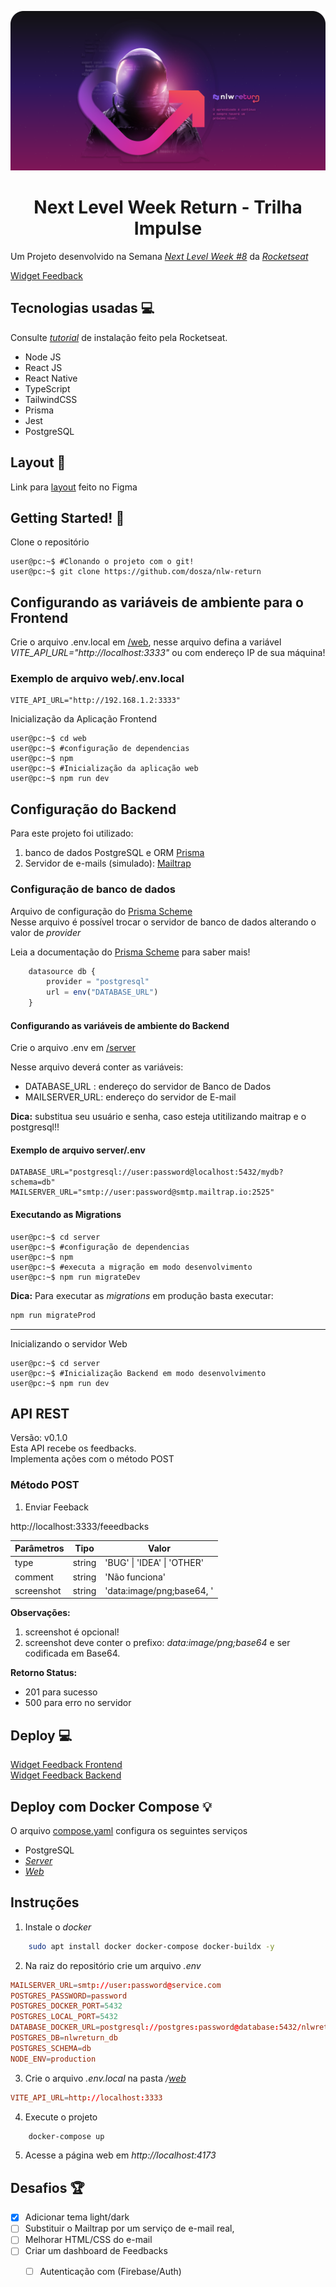 <p align="center">
    <img src="https://raw.githubusercontent.com/dosza/nlw-return/main/screenshots/nlw-logo.svg">
</p>


<h1 align="center">Next Level Week Return - Trilha Impulse</h1>


Um Projeto desenvolvido na Semana *[Next Level Week \#8](https://nextlevelweek.com)* da *[Rocketseat](https://rocketseat.com.br/)*

[Widget Feedback](https://efficient-sloth-d85.notion.site/Impulse-58f2daadb8e1433894420cbc57571087)

Tecnologias usadas 💻️
---
Consulte  *[tutorial](https://efficient-sloth-d85.notion.site/Instalando-o-Node-js-f00c900c9c584026ba153dbe67dd2c50)* de instalação feito pela Rocketseat.
+ Node JS
+ React JS
+ React Native
+ TypeScript
+ TailwindCSS
+ Prisma
+ Jest
+ PostgreSQL 

Layout 📌️
---
Link para [layout](https://www.figma.com/community/file/1102912516166573468/Feedback-Widget) feito no Figma<br/>

Getting Started! 🚀️
---
Clone o repositório
```console
user@pc:~$ #Clonando o projeto com o git!
user@pc:~$ git clone https://github.com/dosza/nlw-return
```


## Configurando as variáveis de ambiente para o Frontend ##

Crie o arquivo .env.local  em [/web](web), nesse arquivo defina a variável *VITE_API_URL="http://localhost:3333"* ou com endereço IP de sua máquina!

### Exemplo de arquivo web/.env.local ###

```env
VITE_API_URL="http://192.168.1.2:3333"
```

Inicialização da Aplicação Frontend
```console
user@pc:~$ cd web
user@pc:~$ #configuração de dependencias
user@pc:~$ npm
user@pc:~$ #Inicialização da aplicação web
user@pc:~$ npm run dev
```

Configuração do Backend
---

Para este projeto foi utilizado:
1.	banco de dados PostgreSQL e ORM [Prisma](https://www.prisma.io/)
2.	Servidor de e-mails (simulado): [Mailtrap](https://mailtrap.io)



### Configuração de banco de dados ###

Arquivo de configuração do [Prisma Scheme](/server/prisma/schema.prisma)<br/>
Nesse arquivo é possível trocar o servidor de banco de dados alterando  o valor de *provider*

Leia a documentação do [Prisma Scheme](https://pris.ly/d/prisma-schema) para saber mais!


```javascript
	datasource db {
		provider = "postgresql"
		url = env("DATABASE_URL")
	}
````

#### Configurando as variáveis de ambiente do Backend ####
Crie o arquivo .env em [/server](server)

Nesse arquivo deverá conter as variáveis:
+	DATABASE_URL : endereço do servidor de Banco de Dados
+	MAILSERVER_URL: endereço do servidor de E-mail

**Dica:** substitua seu usuário e senha, caso esteja utitilizando maitrap e o postgresql!!

#### Exemplo de arquivo server/.env ####

```env
DATABASE_URL="postgresql://user:password@localhost:5432/mydb?schema=db"
MAILSERVER_URL="smtp://user:password@smtp.mailtrap.io:2525"

```

#### Executando as Migrations ####
```console
user@pc:~$ cd server
user@pc:~$ #configuração de dependencias
user@pc:~$ npm
user@pc:~$ #executa a migração em modo desenvolvimento
user@pc:~$ npm run migrateDev
```
**Dica:** Para executar as *migrations* em produção basta executar:
 ```bash
npm run migrateProd
```
---
Inicializando o servidor Web
```console
user@pc:~$ cd server
user@pc:~$ #Inicialização Backend em modo desenvolvimento
user@pc:~$ npm run dev
```


## API REST ##
Versão: v0.1.0<br/>
Esta API recebe os feedbacks.<br/>Implementa ações com o método POST

### Método POST ###
1.  Enviar Feeback

http://localhost:3333/feeedbacks


Parâmetros | Tipo| Valor
-----------|-----------|-----------
type 		        | string  | 'BUG' \| 'IDEA' \| 'OTHER'
comment              | string  | 'Não funciona'
screenshot        | string  | 'data:image/png;base64, '



**Observações:** 
1. 	screenshot é opcional!
2.	screenshot deve conter o prefixo: *data:image/png;base64* e ser codificada em Base64.


**Retorno Status:**

+	201 para sucesso
+	500 para erro no servidor

Deploy 💻️
---
[Widget Feedback Frontend](https://nlw-return-dosza.vercel.app)<br/>
[Widget Feedback Backend](https://nlw-return-production-ca43.up.railway.app)

Deploy com Docker Compose 💡️
---
O arquivo [compose.yaml](/compose.yaml) configura os seguintes serviços

+	PostgreSQL
+	*[Server](/server)*
+	*[Web](/web)*


## Instruções ##
1. Instale  o *docker*

```bash
	sudo apt install docker docker-compose docker-buildx -y
```
2. Na raiz do repositório crie um arquivo *.env*

```conf
MAILSERVER_URL=smtp://user:password@service.com
POSTGRES_PASSWORD=password
POSTGRES_DOCKER_PORT=5432
POSTGRES_LOCAL_PORT=5432
DATABASE_DOCKER_URL=postgresql://postgres:password@database:5432/nlwreturn_db?schema=db
POSTGRES_DB=nlwreturn_db
POSTGRES_SCHEMA=db
NODE_ENV=production
```

3. Crie o arquivo  *.env.local* na pasta */[web](/web)*

```conf
VITE_API_URL=http://localhost:3333
```

4. Execute o projeto
```bash
	docker-compose up
```

5. Acesse a página web em *http://localhost:4173*

Desafios 🏆️
---

-	[x]	Adicionar tema light/dark 
-	[ ]	Substituir o Mailtrap por um serviço de e-mail real,
-	[ ]	Melhorar HTML/CSS do e-mail
-	[ ]	Criar um dashboard de Feedbacks
	-	[ ]	Autenticação com (Firebase/Auth)

